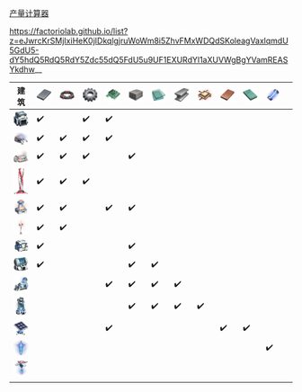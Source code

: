 [产量计算器](https://bysz71.github.io/DysonCuoQiuAssistant/)

https://factoriolab.github.io/list?z=eJwrcKrSMjIxiHeK0jIDkqlgjruWoWm8i5ZhvFMxWDQdSKoleagVaxlqmdU5GdU5-dY5hdQ5RdQ5RdY5Zdc55dQ5FdU5u9UF1EXURdYl1aXUVWgBgYVamREASYkdhw__

| 建筑                                  | ![img](img/iron_ingot.png) | ![img](img/magnetic_coil.png) | ![img](img/gear.png) | ![img](img/circuit_board.png) | ![img](img/stone_brick.png) | ![img](img/glass.png) | ![Steel](img/steel.png) | ![Processor](img/processor.png) | ![Copper Ingot](img/copper_ingot.png) | ![High Purity Silicon](img/high_purity_silicon.png) | ![Plasma Exciter](img/plasma_exciter.png) |      |
| ------------------------------------- | -------------------------- | ----------------------------- | -------------------- | ----------------------------- | --------------------------- | --------------------- | ----------------------- | ------------------------------- | ------------------------------------- | --------------------------------------------------- | ----------------------------------------- | ---- |
| ![img](img/splitter.png)              | :heavy_check_mark:         |                               | :heavy_check_mark:   | :heavy_check_mark:            |                             |                       |                         |                                 |                                       |                                                     |                                           |      |
| ![img](img/mining_machine.png)        | :heavy_check_mark:         | :heavy_check_mark:            | :heavy_check_mark:   | :heavy_check_mark:            |                             |                       |                         |                                 |                                       |                                                     |                                           |      |
| ![img](img/thermal_power_station.png) | :heavy_check_mark:         | :heavy_check_mark:            | :heavy_check_mark:   |                               | :heavy_check_mark:          |                       |                         |                                 |                                       |                                                     |                                           |      |
| ![img](img/wind_turbine.png)          | :heavy_check_mark:         | :heavy_check_mark:            | :heavy_check_mark:   |                               |                             |                       |                         |                                 |                                       |                                                     |                                           |      |
| ![img](img/smelter.png)               | :heavy_check_mark:         | :heavy_check_mark:            |                      | :heavy_check_mark:            | :heavy_check_mark:          |                       |                         |                                 |                                       |                                                     |                                           |      |
| ![img](img/tesla_tower.png)           | :heavy_check_mark:         | :heavy_check_mark:            |                      |                               |                             |                       |                         |                                 |                                       |                                                     |                                           |      |
| ![img](img/storage_mk.i.png)          | :heavy_check_mark:         |                               |                      |                               | :heavy_check_mark:          |                       |                         |                                 |                                       |                                                     |                                           |      |
| ![img](img/storage_tank.png)          | :heavy_check_mark:         |                               |                      |                               | :heavy_check_mark:          | :heavy_check_mark:    |                         |                                 |                                       |                                                     |                                           |      |
| ![img](img/chemical_plant.png)        |                            |                               |                      | :heavy_check_mark:            | :heavy_check_mark:          | :heavy_check_mark:    | :heavy_check_mark:      |                                 |                                       |                                                     |                                           |      |
| ![img](img/fractionator.png)          |                            |                               |                      |                               | :heavy_check_mark:          | :heavy_check_mark:    | :heavy_check_mark:      | :heavy_check_mark:              |                                       |                                                     |                                           |      |
| ![img](img/solar_panel.png)           |                            |                               |                      | :heavy_check_mark:            |                             |                       |                         |                                 | :heavy_check_mark:                    | :heavy_check_mark:                                  |                                           |      |
| ![img](img/wireless_power_tower.png)  |                            |                               |                      |                               |                             |                       |                         |                                 |                                       |                                                     | :heavy_check_mark:                        |      |
| ![img](img/satellite_substation.png)  |                            |                               |                      |                               |                             |                       |                         |                                 |                                       |                                                     |                                           |      |
|                                       |                            |                               |                      |                               |                             |                       |                         |                                 |                                       |                                                     |                                           |      |


